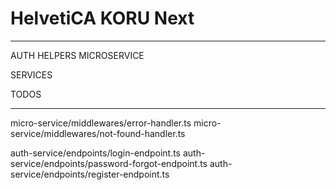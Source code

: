 # HelvetiCA KORU Next

---

AUTH HELPERS
MICROSERVICE

SERVICES

TODOS

---


micro-service/middlewares/error-handler.ts
micro-service/middlewares/not-found-handler.ts

auth-service/endpoints/login-endpoint.ts
auth-service/endpoints/password-forgot-endpoint.ts
auth-service/endpoints/register-endpoint.ts
